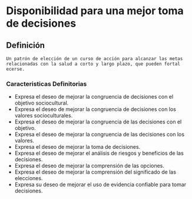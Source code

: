 # Disponibilidad para una mejor toma de decisiones
## Definición
	Un patrón de elección de un curso de acción para alcanzar las metas relacionadas con la salud a corto y largo plazo, que pueden fortal ecerse.

### Caracteristicas Definitorias
- Expresa el deseo de mejorar la 
congruencia de decisiones con 
el objetivo sociocultural.   
- Expresa el deseo de mejorar la 
congruencia de decisiones con 
los valores socioculturales.   
- Expresa el deseo de mejorar la 
congruencia de las decisiones 
con el objetivo.   
- Expresa el deseo de mejorar la 
congruencia de las decisiones con 
los valores.    
- Expresa el deseo de mejorar la 
toma de decisiones.   
- Expresa el deseo de mejorar el 
análisis de riesgos y beneficios 
de las decisiones.   
- Expresa el deseo de mejorar 
la comprensión de las 
opciones.   
- Expresa el deseo de mejorar 
la comprensión del 
significado de las 
elecciones.   
- Expresa su deseo de mejorar el 
uso de evidencia confiable para 
tomar decisiones.   


